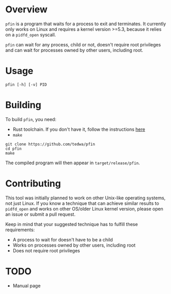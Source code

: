 # Overview
`pfin` is a program that waits for a process to exit and terminates. It currently only works on Linux and requires a kernel version >=5.3, because it relies on a `pidfd_open` syscall.

`pfin` can wait for any process, child or not, doesn't require root privileges and can wait for processes owned by other users, including root.

# Usage
```pfin [-h] [-v] PID```

# Building
To build `pfin`, you need:
- Rust toolchain. If you don't have it, follow the instructions [here](https://www.rust-lang.org/tools/install)
- `make`

```
git clone https://github.com/tedwa/pfin
cd pfin
make
```

The compiled program will then appear in `target/release/pfin`.

# Contributing
This tool was initially planned to work on other Unix-like operating systems, not just Linux. If you know a technique that can achieve similar results to `pidfd_open` and works on other OS/older Linux kernel version, please open an issue or submit a pull request.

Keep in mind that your suggested technique has to fulfill these requirements:
- A process to wait for doesn't have to be a child
- Works on processes owned by other users, including root
- Does not require root privileges

# TODO
- Manual page
